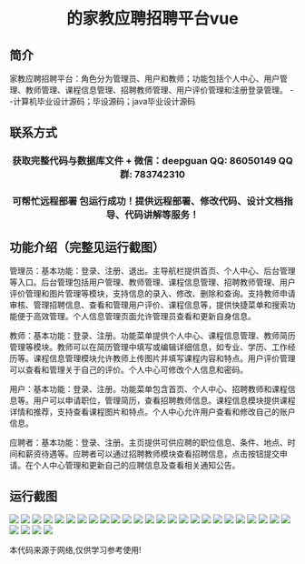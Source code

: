 <p><h1 align="center">的家教应聘招聘平台vue</h1></p>

## 简介
家教应聘招聘平台：角色分为管理员、用户和教师；功能包括个人中心、用户管理、教师管理、课程信息管理、招聘教师管理、用户评价管理和注册登录管理。    --计算机毕业设计源码；毕设源码；java毕业设计源码


## 联系方式
<p><h3 align="center">获取完整代码与数据库文件 + 微信：deepguan QQ: 86050149 QQ群: 783742310</h3></p>
<p><h3 align="center">可帮忙远程部署 包运行成功！提供远程部署、修改代码、设计文档指导、代码讲解等服务！</h3></p>

## 功能介绍（完整见运行截图）
管理员：基本功能：登录、注册、退出。主导航栏提供首页、个人中心、后台管理等入口。后台管理包括用户管理、教师管理、课程信息管理、招聘教师管理、用户评价管理和图片管理等模块，支持信息的录入、修改、删除和查询。支持教师申请审核、管理招聘信息、查看和管理用户评价、课程信息等，提供快捷菜单和搜索功能便于高效管理。个人信息管理页面允许管理员查看和更新自身信息。

教师：基本功能：登录、注册。功能菜单提供个人中心、课程信息管理、教师简历管理等模块。教师可以在简历管理中填写或编辑详细信息，如专业、学历、工作经历等。课程信息管理模块允许教师上传图片并填写课程内容和特点。用户评价管理可以查看和管理关于自己的评价。个人中心可修改个人信息和密码。

用户：基本功能：登录、注册。功能菜单包含首页、个人中心、招聘教师和课程信息等。用户可以申请职位，管理简历，查看招聘教师信息。课程信息模块提供课程详情和推荐，支持查看课程图片和特点。个人中心允许用户查看和修改自己的账户信息。

应聘者：基本功能：登录、注册。主页提供可供应聘的职位信息、条件、地点、时间和薪资待遇等。应聘者可以通过招聘教师模块查看招聘信息，点击按钮提交申请。在个人中心管理和更新自己的应聘信息及查看相关通知公告。


## 运行截图
![](img/001.jpg)
![](img/002.jpg)
![](img/003.jpg)
![](img/004.jpg)
![](img/005.jpg)
![](img/006.jpg)
![](img/007.jpg)
![](img/008.jpg)
![](img/009.jpg)
![](img/010.jpg)
![](img/011.jpg)
![](img/012.jpg)
![](img/013.jpg)
![](img/014.jpg)
![](img/015.jpg)
![](img/016.jpg)
![](img/017.jpg)
![](img/018.jpg)
![](img/019.jpg)
![](img/020.jpg)
![](img/021.jpg)
![](img/022.jpg)
![](img/023.jpg)
![](img/024.jpg)
![](img/025.jpg)
![](img/026.jpg)
![](img/027.jpg)
![](img/028.jpg)
![](img/029.jpg)

<p>本代码来源于网络,仅供学习参考使用!</p>
